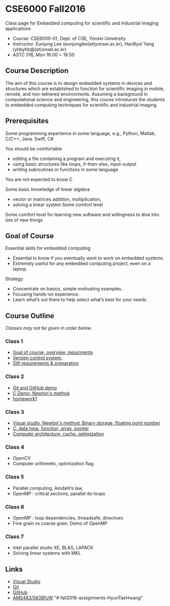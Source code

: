 # CSE6000 Fall2016
Class page for Embedded computing for scientific and industrial imaging applications

- Course: CSE6000-01, Dept. of CSE, Yonsei University
- Instructor: Eunjung Lee (eunjunglee(at)yonsei.ac.kr), HanByul Yang (yhbyhb@(at)onsei.ac.kr)
- ASTC 516, Mon 16:00 ~ 18:50

## Course Description
The aim of this course is to design embedded systems in devices and structures which are established to function for scientific imaging in mobile, remote, and non-tethered environments. Assuming a background in computational science and engineering, this course introduces the students to embedded computing techniques for scientific and industrial imaging.

## Prerequisites
Some programming experience in some language, e.g., Python, Matlab, C/C++, Java. Swift, C#

You should be comfortable
- editing a file containing a program and executing it,
- using basic structures like loops, if-then-else, input-output
- writing subroutines or functions in some language

You are not expected to know C

Some basic knowledge of linear algebra
- vector or matrices addition, multiplication,
- solving a linear system Some comfort level

Some comfort level for learning new software and willingness to dive into lots of new things

## Goal of Course
Essential skills for embedded computing
- Essential to know if you eventually want to work on embedded systems.
- Extremely useful for any embedded computing project, even on a laptop.

Strategy
- Concentrate on basics, simple motivating examples.
- Focusing hands-on experience.
- Learn what’s out there to help select what’s best for your needs.

## Course Outline
*Classes may not be given in order below.*

### Class 1

 - [Goal of course, overview, requirments](slides/ec_siip_01.pdf)
 - [Version control system](slides/ec_siip_02.pdf),
 - [SW requirements & preparation](slides/ec_siip_00.pdf)

### Class 2
 - [Git and GitHub demo](slides/ec_siip_03.pdf)
 - [C Demo, Newton's method](slides/ec_siip_04.pdf)
 - [homework1](assignments/homework1/homework1.md)

### Class 3
 - [Visual studio, Newton's method, Binary storage, floating point number](slides/ec_siip_05.pdf)
 - [C, data type, function, array, pointer](slides/ec_siip_06.pdf)
 - [Computer architecture, cache, optimization](slides/ec_siip_07.pdf)

### Class 4
 - OpenCV
 - Computer arithmetic, optimization flag

### Class 5
 - Parallel computing, Amdahl’s law,
 - OpenMP : critical sections, parallel do loops

### Class 6
 - OpenMP : loop dependencies, threadsafe, directives
 - Fine grain vs coarse grain. Demo of OpenMP

### Class 7
 - Intel parallel studio XE, BLAS, LAPACK
 - Solving linear systems with MKL


## Links
 - [Visual Studio](https://www.visualstudio.com/)
 - [Git](https://git-scm.com/)
 - [GitHub](https://github.com/)
 - [AMS483/583@UW](http://faculty.washington.edu/rjl/classes/am583s2014/)
"# fall2016-assignments-HyunTaeHwang" 
